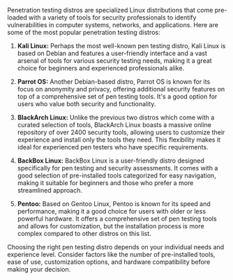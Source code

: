 Penetration testing distros are specialized Linux distributions that come pre-loaded with a variety of tools for security professionals to identify vulnerabilities in computer systems, networks, and applications. Here are some of the most popular penetration testing distros:

1. **Kali Linux:** Perhaps the most well-known pen testing distro, Kali Linux is based on Debian and features a user-friendly interface and a vast arsenal of tools for various security testing needs, making it a great choice for beginners and experienced professionals alike.
    
2. **Parrot OS:** Another Debian-based distro, Parrot OS is known for its focus on anonymity and privacy, offering additional security features on top of a comprehensive set of pen testing tools. It's a good option for users who value both security and functionality.
    
3. **BlackArch Linux:** Unlike the previous two distros which come with a curated selection of tools, BlackArch Linux boasts a massive online repository of over 2400 security tools, allowing users to customize their experience and install only the tools they need. This flexibility makes it ideal for experienced pen testers who have specific requirements.
    
4. **BackBox Linux:** BackBox Linux is a user-friendly distro designed specifically for pen testing and security assessments. It comes with a good selection of pre-installed tools categorized for easy navigation, making it suitable for beginners and those who prefer a more streamlined approach.
    
5. **Pentoo:** Based on Gentoo Linux, Pentoo is known for its speed and performance, making it a good choice for users with older or less powerful hardware. It offers a comprehensive set of pen testing tools and allows for customization, but the installation process is more complex compared to other distros on this list.
    

Choosing the right pen testing distro depends on your individual needs and experience level. Consider factors like the number of pre-installed tools, ease of use, customization options, and hardware compatibility before making your decision.
